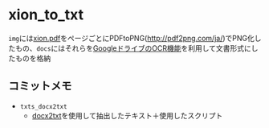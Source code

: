 # xion_to_txt

`img`には[xion.pdf](http://conlinguistics.org/arka/images/xion.pdf)をページごとにPDFtoPNG(http://pdf2png.com/ja/)でPNG化したもの、`docs`にはそれらを[GoogleドライブのOCR機能](https://support.google.com/drive/answer/176692)を利用して文書形式にしたものを格納

## コミットメモ

* `txts_docx2txt`
  * [docx2txt](https://pypi.python.org/pypi/docx2txt/0.6)を使用して抽出したテキスト＋使用したスクリプト
